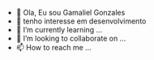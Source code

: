 - 👋 Ola, Eu sou Gamaliel Gonzales
- 👀 tenho interesse em desenvolvimento
- 🌱 I’m currently learning ...
- 💞️ I’m looking to collaborate on ...
- 📫 How to reach me ...

<!---
finestweber/finestweber is a ✨ special ✨ repository because its `README.md` (this file) appears on your GitHub profile.
You can click the Preview link to take a look at your changes.
--->
